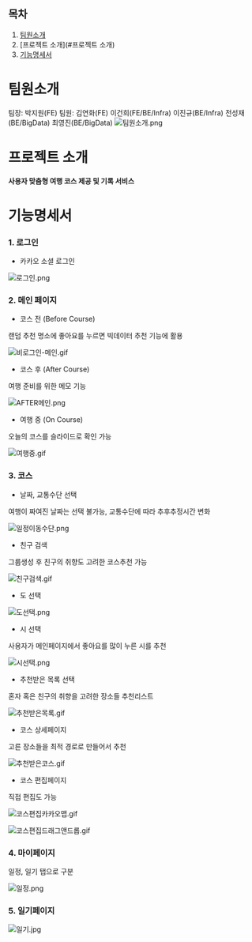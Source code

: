 ## 목차

1. [팀원소개](#팀원소개)
2. [프로젝트 소개](#프로젝트 소개)
3. [기능명세서](#기능명세서)


# 팀원소개

팀장: 박지원(FE)
팀원: 김연화(FE) 이건희(FE/BE/Infra) 이진규(BE/Infra) 전성재(BE/BigData) 최영진(BE/BigData)
![팀원소개.png](./img/팀원소개.png)

# 프로젝트 소개
**사용자 맞춤형 여행 코스 제공 및 기록 서비스**

# 기능명세서

### 1. 로그인
- 카카오 소셜 로그인

![로그인.png](./img/로그인.png)

### 2. 메인 페이지
- 코스 전 (Before Course)

 랜덤 추천 명소에 좋아요를 누르면 빅데이터 추천 기능에 활용 

![비로그인-메인.gif](./img/비로그인-메인.gif)


- 코스 후 (After Course)


여행 준비를 위한 메모 기능 

![AFTER메인.png](./img/AFTER메인.png)

- 여행 중 (On Course)

오늘의 코스를 슬라이드로 확인 가능 

![여행중.gif](./img/여행중.gif)

### 3. 코스

- 날짜, 교통수단 선택

여행이 짜여진 날짜는 선택 불가능, 교통수단에 따라 추후추정시간 변화

![일정이동수단.png](./img/일정이동수단.png)

- 친구 검색

그룹생성 후 친구의 취향도 고려한 코스추천 가능

![친구검색.gif](./img/친구검색.gif)

- 도 선택

![도선택.png](./img/도선택.png)

- 시 선택

사용자가 메인페이지에서 좋아요를 많이 누른 시를 추천

![시선택.png](./img/시선택.png)

- 추천받은 목록 선택

혼자 혹은 친구의 취향을 고려한 장소들 추천리스트

![추천받은목록.gif](./img/추천받은목록.gif)

- 코스 상세페이지

고른 장소들을 최적 경로로 만들어서 추천

![추천받은코스.gif](./img/추천받은코스.gif)

- 코스 편집페이지

 직접 편집도 가능

![코스편집카카오맵.gif](./img/코스편집카카오맵.gif)

![코스편집드래그앤드롭.gif](./img/코스편집드래그앤드롭.gif)

### 4. 마이페이지

일정, 일기 탭으로 구분

![일정.png](./img/일정.png)


### 5. 일기페이지

![일기.jpg](./img/일기.jpg)


